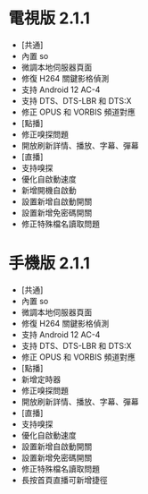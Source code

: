 # 電視版 2.1.1

* [共通]
* 內置 so
* 微調本地伺服器頁面
* 修復 H264 關鍵影格偵測
* 支持 Android 12 AC-4
* 支持 DTS、DTS-LBR 和 DTS:X
* 修正 OPUS 和 VORBIS 頻道對應
* [點播]
* 修正嗅探問題
* 開放刷新詳情、播放、字幕、彈幕
* [直播]
* 支持嗅探
* 優化自啟動速度
* 新增開機自啟動
* 設置新增自啟動開關
* 設置新增免密碼開關
* 修正特殊檔名讀取問題

# 手機版 2.1.1

* [共通]
* 內置 so
* 微調本地伺服器頁面
* 修復 H264 關鍵影格偵測
* 支持 Android 12 AC-4
* 支持 DTS、DTS-LBR 和 DTS:X
* 修正 OPUS 和 VORBIS 頻道對應
* [點播]
* 新增定時器
* 修正嗅探問題
* 開放刷新詳情、播放、字幕、彈幕
* [直播]
* 支持嗅探
* 優化自啟動速度
* 設置新增自啟動開關
* 設置新增免密碼開關
* 修正特殊檔名讀取問題
* 長按首頁直播可新增捷徑